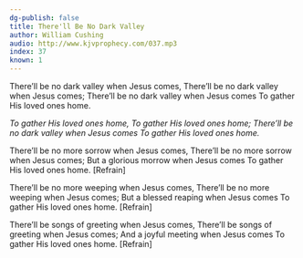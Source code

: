 ```yaml
---
dg-publish: false
title: There'll Be No Dark Valley
author: William Cushing
audio: http://www.kjvprophecy.com/037.mp3
index: 37
known: 1
---
```


There’ll be no dark valley when Jesus comes,
There’ll be no dark valley when Jesus comes;
There’ll be no dark valley when Jesus comes
To gather His loved ones home.

*To gather His loved ones home,
To gather His loved ones home;
There’ll be no dark valley when Jesus comes
To gather His loved ones home.*

There’ll be no more sorrow when Jesus comes,
There’ll be no more sorrow when Jesus comes;
But a glorious morrow when Jesus comes
To gather His loved ones home. [Refrain]

There’ll be no more weeping when Jesus comes,
There’ll be no more weeping when Jesus comes;
But a blessed reaping when Jesus comes
To gather His loved ones home. [Refrain]

There’ll be songs of greeting when Jesus comes,
There’ll be songs of greeting when Jesus comes;
And a joyful meeting when Jesus comes
To gather His loved ones home. [Refrain]